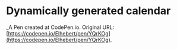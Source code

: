 # Dynamically generated calendar
 _A Pen created at CodePen.io. Original URL: [https://codepen.io/Elhebert/pen/YQrKOg](https://codepen.io/Elhebert/pen/YQrKOg).

 